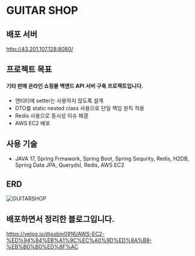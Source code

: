 # GUITAR SHOP


## 배포 서버
http://43.201.107.128:8080/

## 프로젝트 목표

#### 기타 판매 온라인 쇼핑몰 백엔드 API 서버 구축 프로젝트입니다.

* 엔티티에 setter는 사용하지 않도록 설계
* DTO를 static nested class 사용으로 단일 책임 원칙 적용
* Redis 사용으로 동시성 이슈 해결
* AWS EC2 배포

## 사용 기술

* JAVA 17, Spring Frmawork, Spring Boot, Spring Sequrity, Redis, H2DB, Spring Data JPA, Querydsl, Redis, AWS EC2

## ERD

![GUITARSHOP](https://github.com/ssbin0916/GUITAR-SHOP/assets/151374753/71c2fe20-120b-4f61-b93e-c5075ffe56e6)

## 배포하면서 정리한 블로그입니다.
https://velog.io/@ssbin0916/AWS-EC2-%ED%94%84%EB%A1%9C%EC%A0%9D%ED%8A%B8-%EB%B0%B0%ED%8F%AC

